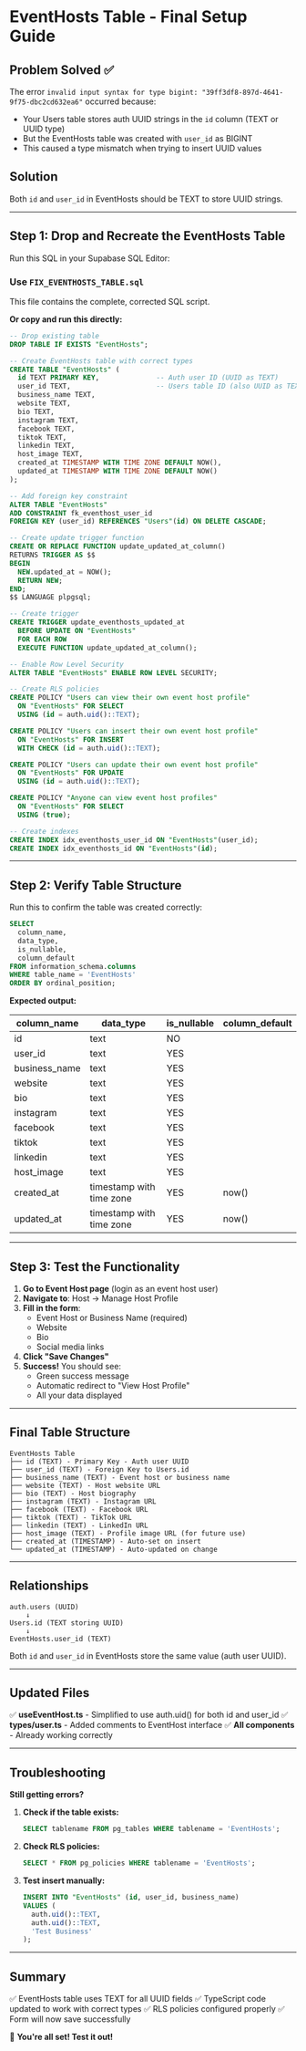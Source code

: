 # EventHosts Table - Final Setup Guide

## Problem Solved ✅

The error `invalid input syntax for type bigint: "39ff3df8-897d-4641-9f75-dbc2cd632ea6"` occurred because:
- Your Users table stores auth UUID strings in the `id` column (TEXT or UUID type)
- But the EventHosts table was created with `user_id` as BIGINT
- This caused a type mismatch when trying to insert UUID values

## Solution

Both `id` and `user_id` in EventHosts should be TEXT to store UUID strings.

---

## Step 1: Drop and Recreate the EventHosts Table

Run this SQL in your Supabase SQL Editor:

### Use `FIX_EVENTHOSTS_TABLE.sql`

This file contains the complete, corrected SQL script.

**Or copy and run this directly:**

```sql
-- Drop existing table
DROP TABLE IF EXISTS "EventHosts";

-- Create EventHosts table with correct types
CREATE TABLE "EventHosts" (
  id TEXT PRIMARY KEY,              -- Auth user ID (UUID as TEXT)
  user_id TEXT,                     -- Users table ID (also UUID as TEXT)
  business_name TEXT,
  website TEXT,
  bio TEXT,
  instagram TEXT,
  facebook TEXT,
  tiktok TEXT,
  linkedin TEXT,
  host_image TEXT,
  created_at TIMESTAMP WITH TIME ZONE DEFAULT NOW(),
  updated_at TIMESTAMP WITH TIME ZONE DEFAULT NOW()
);

-- Add foreign key constraint
ALTER TABLE "EventHosts"
ADD CONSTRAINT fk_eventhost_user_id
FOREIGN KEY (user_id) REFERENCES "Users"(id) ON DELETE CASCADE;

-- Create update trigger function
CREATE OR REPLACE FUNCTION update_updated_at_column()
RETURNS TRIGGER AS $$
BEGIN
  NEW.updated_at = NOW();
  RETURN NEW;
END;
$$ LANGUAGE plpgsql;

-- Create trigger
CREATE TRIGGER update_eventhosts_updated_at
  BEFORE UPDATE ON "EventHosts"
  FOR EACH ROW
  EXECUTE FUNCTION update_updated_at_column();

-- Enable Row Level Security
ALTER TABLE "EventHosts" ENABLE ROW LEVEL SECURITY;

-- Create RLS policies
CREATE POLICY "Users can view their own event host profile"
  ON "EventHosts" FOR SELECT
  USING (id = auth.uid()::TEXT);

CREATE POLICY "Users can insert their own event host profile"
  ON "EventHosts" FOR INSERT
  WITH CHECK (id = auth.uid()::TEXT);

CREATE POLICY "Users can update their own event host profile"
  ON "EventHosts" FOR UPDATE
  USING (id = auth.uid()::TEXT);

CREATE POLICY "Anyone can view event host profiles"
  ON "EventHosts" FOR SELECT
  USING (true);

-- Create indexes
CREATE INDEX idx_eventhosts_user_id ON "EventHosts"(user_id);
CREATE INDEX idx_eventhosts_id ON "EventHosts"(id);
```

---

## Step 2: Verify Table Structure

Run this to confirm the table was created correctly:

```sql
SELECT
  column_name,
  data_type,
  is_nullable,
  column_default
FROM information_schema.columns
WHERE table_name = 'EventHosts'
ORDER BY ordinal_position;
```

**Expected output:**

| column_name    | data_type                   | is_nullable | column_default |
|----------------|--------------------------------|-------------|----------------|
| id             | text                           | NO          |                |
| user_id        | text                           | YES         |                |
| business_name  | text                           | YES         |                |
| website        | text                           | YES         |                |
| bio            | text                           | YES         |                |
| instagram      | text                           | YES         |                |
| facebook       | text                           | YES         |                |
| tiktok         | text                           | YES         |                |
| linkedin       | text                           | YES         |                |
| host_image     | text                           | YES         |                |
| created_at     | timestamp with time zone       | YES         | now()          |
| updated_at     | timestamp with time zone       | YES         | now()          |

---

## Step 3: Test the Functionality

1. **Go to Event Host page** (login as an event host user)
2. **Navigate to**: Host → Manage Host Profile
3. **Fill in the form**:
   - Event Host or Business Name (required)
   - Website
   - Bio
   - Social media links
4. **Click "Save Changes"**
5. **Success!** You should see:
   - Green success message
   - Automatic redirect to "View Host Profile"
   - All your data displayed

---

## Final Table Structure

```
EventHosts Table
├── id (TEXT) - Primary Key - Auth user UUID
├── user_id (TEXT) - Foreign Key to Users.id
├── business_name (TEXT) - Event host or business name
├── website (TEXT) - Host website URL
├── bio (TEXT) - Host biography
├── instagram (TEXT) - Instagram URL
├── facebook (TEXT) - Facebook URL
├── tiktok (TEXT) - TikTok URL
├── linkedin (TEXT) - LinkedIn URL
├── host_image (TEXT) - Profile image URL (for future use)
├── created_at (TIMESTAMP) - Auto-set on insert
└── updated_at (TIMESTAMP) - Auto-updated on change
```

---

## Relationships

```
auth.users (UUID)
    ↓
Users.id (TEXT storing UUID)
    ↓
EventHosts.user_id (TEXT)
```

Both `id` and `user_id` in EventHosts store the same value (auth user UUID).

---

## Updated Files

✅ **useEventHost.ts** - Simplified to use auth.uid() for both id and user_id
✅ **types/user.ts** - Added comments to EventHost interface
✅ **All components** - Already working correctly

---

## Troubleshooting

**Still getting errors?**

1. **Check if the table exists:**
   ```sql
   SELECT tablename FROM pg_tables WHERE tablename = 'EventHosts';
   ```

2. **Check RLS policies:**
   ```sql
   SELECT * FROM pg_policies WHERE tablename = 'EventHosts';
   ```

3. **Test insert manually:**
   ```sql
   INSERT INTO "EventHosts" (id, user_id, business_name)
   VALUES (
     auth.uid()::TEXT,
     auth.uid()::TEXT,
     'Test Business'
   );
   ```

---

## Summary

✅ EventHosts table uses TEXT for all UUID fields
✅ TypeScript code updated to work with correct types
✅ RLS policies configured properly
✅ Form will now save successfully

🎉 **You're all set! Test it out!**
